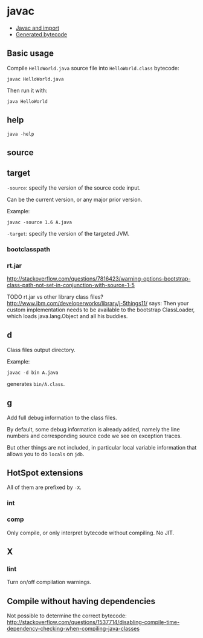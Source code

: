 # javac

- [Javac and import](import/)
- [Generated bytecode](generated-bytecode/)

## Basic usage

Compile `HelloWorld.java` source file into `HelloWorld.class` bytecode:

    javac HelloWorld.java

Then run it with:

    java HelloWorld

## help

    java -help

## source

## target

`-source`: specify the version of the source code input.

Can be the current version, or any major prior version.

Example:

    javac -source 1.6 A.java

`-target`: specify the version of the targeted JVM.

### bootclasspath

### rt.jar

<http://stackoverflow.com/questions/7816423/warning-options-bootstrap-class-path-not-set-in-conjunction-with-source-1-5>

TODO rt.jar vs other library class files? http://www.ibm.com/developerworks/library/j-5things11/ says: Then your custom implementation needs to be available to the bootstrap ClassLoader, which loads java.lang.Object and all his buddies.

## d

Class files output directory.

Example:

    javac -d bin A.java

generates `bin/A.class`.

## g

Add full debug information to the class files.

By default, some debug information is already added, namely the line numbers and corresponding source code we see on exception traces.

But other things are not included, in particular local variable information that allows you to do `locals` on `jdb`.

## HotSpot extensions

All of them are prefixed by `-X`.

### int

### comp

Only compile, or only interpret bytecode without compiling. No JIT.

## X

### lint

Turn on/off compilation warnings.

## Compile without having dependencies

Not possible to determine the correct bytecode: <http://stackoverflow.com/questions/1537714/disabling-compile-time-dependency-checking-when-compiling-java-classes>
